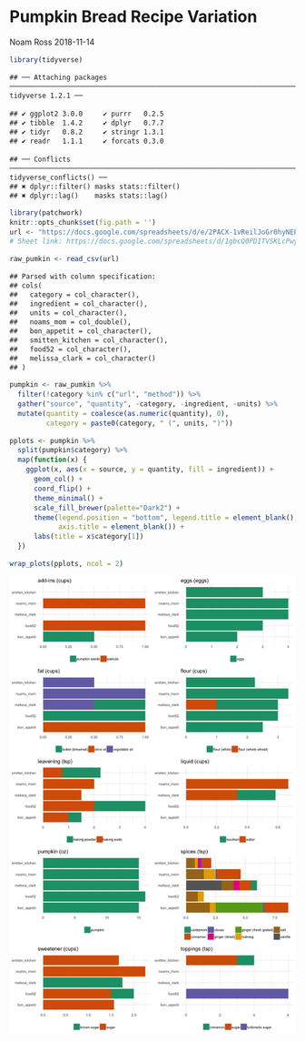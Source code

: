Pumpkin Bread Recipe Variation
================
Noam Ross
2018-11-14

``` r
library(tidyverse)
```

    ## ── Attaching packages ──────────────────────────────────────────────────────────────────────────────────────────────────────────────────────────────────────────────────────────────────────────────────────────────────────────────────────── tidyverse 1.2.1 ──

    ## ✔ ggplot2 3.0.0     ✔ purrr   0.2.5
    ## ✔ tibble  1.4.2     ✔ dplyr   0.7.7
    ## ✔ tidyr   0.8.2     ✔ stringr 1.3.1
    ## ✔ readr   1.1.1     ✔ forcats 0.3.0

    ## ── Conflicts ─────────────────────────────────────────────────────────────────────────────────────────────────────────────────────────────────────────────────────────────────────────────────────────────────────────────────────────── tidyverse_conflicts() ──
    ## ✖ dplyr::filter() masks stats::filter()
    ## ✖ dplyr::lag()    masks stats::lag()

``` r
library(patchwork)
knitr::opts_chunk$set(fig.path = '')
url <- "https://docs.google.com/spreadsheets/d/e/2PACX-1vReilJoGr0hyNEP7u9npNmVkG9jWjOGabz-C2l7svM1f4PE7VXeN-1mQ-uoVdNZx-E1FvPfr_zutCZN/pub?gid=0&single=true&output=csv"
# Sheet link: https://docs.google.com/spreadsheets/d/1gbcQ0PD1TVSKLcPwy_xUPR2YpJkHYbg8DzwO3AQiYwg/edit#gid=0
```

``` r
raw_pumkin <- read_csv(url)
```

    ## Parsed with column specification:
    ## cols(
    ##   category = col_character(),
    ##   ingredient = col_character(),
    ##   units = col_character(),
    ##   noams_mom = col_double(),
    ##   bon_appetit = col_character(),
    ##   smitten_kitchen = col_character(),
    ##   food52 = col_character(),
    ##   melissa_clark = col_character()
    ## )

``` r
pumpkin <- raw_pumkin %>% 
  filter(!category %in% c("url", "method")) %>% 
  gather("source", "quantity", -category, -ingredient, -units) %>% 
  mutate(quantity = coalesce(as.numeric(quantity), 0),
         category = paste0(category, " (", units, ")"))
```

``` r
pplots <- pumpkin %>% 
  split(pumpkin$category) %>% 
  map(function(x) {
    ggplot(x, aes(x = source, y = quantity, fill = ingredient)) +
      geom_col() +
      coord_flip() +
      theme_minimal() +
      scale_fill_brewer(palette="Dark2") +
      theme(legend.position = "bottom", legend.title = element_blank(),
            axis.title = element_blank()) +
      labs(title = x$category[1])
  })
```

``` r
wrap_plots(pplots, ncol = 2)
```

![](pumpkin-plots-1.png)<!-- -->
